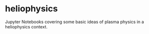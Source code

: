 # heliophysics
Jupyter Notebooks covering some basic ideas of plasma physics in a heliophysics context.
